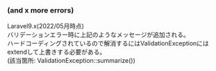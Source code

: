 ### (and x more errors)
Laravel9.x(2022/05月時点)  
バリデーションエラー時に上記のようなメッセージが追加される。  
ハードコーディングされているので解消するにはValidationExceptionにはextendして上書きする必要がある。  
(該当箇所: ValidationException::summarize())
